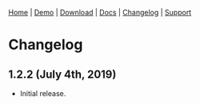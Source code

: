 [Home](/) | [Demo](/demo/) | [Download](/download) | [Docs](/docs) | [Changelog](/changelog) | [Support](/support)

# Changelog

## 1.2.2 (July 4th, 2019)

- Initial release.

